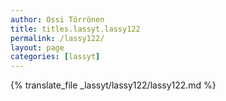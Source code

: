 ```yaml
---
author: Ossi Törrönen
title: titles.lassyt.lassy122
permalink: /lassy122/
layout: page
categories: [lassyt]
---
```

{% translate_file _lassyt/lassy122/lassy122.md %}